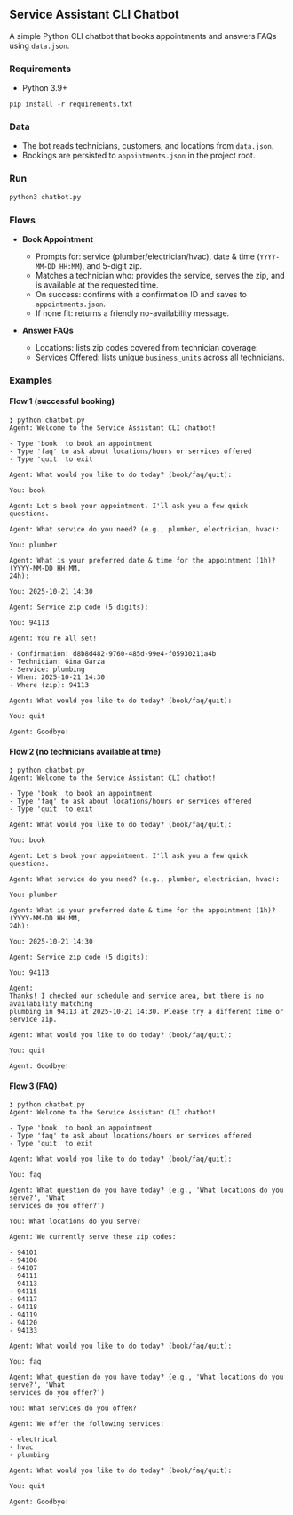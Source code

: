 ## Service Assistant CLI Chatbot

A simple Python CLI chatbot that books appointments and answers FAQs using `data.json`.

### Requirements
- Python 3.9+

```
pip install -r requirements.txt
```

### Data
- The bot reads technicians, customers, and locations from `data.json`.
- Bookings are persisted to `appointments.json` in the project root.

### Run

```bash
python3 chatbot.py
```

### Flows

- **Book Appointment**
  - Prompts for: service (plumber/electrician/hvac), date & time (`YYYY-MM-DD HH:MM`), and 5-digit zip.
  - Matches a technician who: provides the service, serves the zip, and is available at the requested time.
  - On success: confirms with a confirmation ID and saves to `appointments.json`.
  - If none fit: returns a friendly no-availability message.

- **Answer FAQs**
  - Locations: lists zip codes covered from technician coverage:
  - Services Offered: lists unique `business_units` across all technicians.

### Examples

#### Flow 1 (successful booking)
```
❯ python chatbot.py
Agent: Welcome to the Service Assistant CLI chatbot!

- Type 'book' to book an appointment
- Type 'faq' to ask about locations/hours or services offered
- Type 'quit' to exit

Agent: What would you like to do today? (book/faq/quit):

You: book

Agent: Let's book your appointment. I'll ask you a few quick questions.

Agent: What service do you need? (e.g., plumber, electrician, hvac): 

You: plumber

Agent: What is your preferred date & time for the appointment (1h)? (YYYY-MM-DD HH:MM,
24h): 

You: 2025-10-21 14:30

Agent: Service zip code (5 digits): 

You: 94113

Agent: You're all set!

- Confirmation: d8b8d482-9760-485d-99e4-f05930211a4b
- Technician: Gina Garza
- Service: plumbing
- When: 2025-10-21 14:30
- Where (zip): 94113

Agent: What would you like to do today? (book/faq/quit):

You: quit

Agent: Goodbye!
```

#### Flow 2 (no technicians available at time)

```
❯ python chatbot.py
Agent: Welcome to the Service Assistant CLI chatbot!

- Type 'book' to book an appointment
- Type 'faq' to ask about locations/hours or services offered
- Type 'quit' to exit

Agent: What would you like to do today? (book/faq/quit):

You: book

Agent: Let's book your appointment. I'll ask you a few quick questions.

Agent: What service do you need? (e.g., plumber, electrician, hvac): 

You: plumber

Agent: What is your preferred date & time for the appointment (1h)? (YYYY-MM-DD HH:MM,
24h): 

You: 2025-10-21 14:30

Agent: Service zip code (5 digits): 

You: 94113

Agent: 
Thanks! I checked our schedule and service area, but there is no availability matching
plumbing in 94113 at 2025-10-21 14:30. Please try a different time or service zip.

Agent: What would you like to do today? (book/faq/quit):

You: quit

Agent: Goodbye!
```

#### Flow 3 (FAQ)

```
❯ python chatbot.py
Agent: Welcome to the Service Assistant CLI chatbot!

- Type 'book' to book an appointment
- Type 'faq' to ask about locations/hours or services offered
- Type 'quit' to exit

Agent: What would you like to do today? (book/faq/quit):

You: faq

Agent: What question do you have today? (e.g., 'What locations do you serve?', 'What 
services do you offer?')

You: What locations do you serve?

Agent: We currently serve these zip codes:

- 94101
- 94106
- 94107
- 94111
- 94113
- 94115
- 94117
- 94118
- 94119
- 94120
- 94133

Agent: What would you like to do today? (book/faq/quit):

You: faq

Agent: What question do you have today? (e.g., 'What locations do you serve?', 'What 
services do you offer?')

You: What services do you offeR?

Agent: We offer the following services:

- electrical
- hvac
- plumbing

Agent: What would you like to do today? (book/faq/quit):

You: quit

Agent: Goodbye!
```
